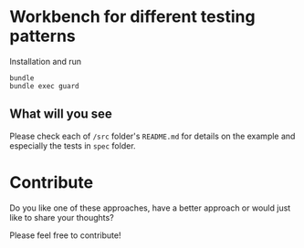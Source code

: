 # Workbench for different testing patterns

Installation and run

```
bundle
bundle exec guard
```

## What will you see

Please check each of `/src` folder's `README.md` for details on the example and especially the tests in `spec` folder.

# Contribute

Do you like one of these approaches, have a better approach or would just like to share your thoughts?

Please feel free to contribute!
